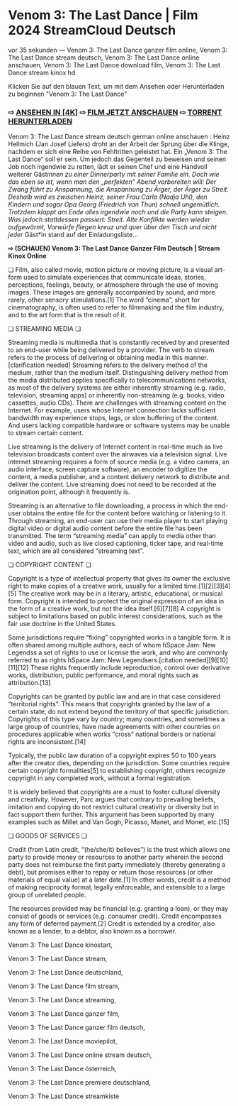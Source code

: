 # Venom 3: The Last Dance | Film 2024 StreamCloud Deutsch


vor 35 sekunden — Venom 3: The Last Dance ganzer film online, Venom 3: The Last Dance stream deutsch, Venom 3: The Last Dance online anschauen, Venom 3: The Last Dance download film, Venom 3: The Last Dance stream kinox hd

Klicken Sie auf den blauen Text, um mit dem Ansehen oder Herunterladen zu beginnen "Venom 3: The Last Dance"

### ⇨ [ANSEHEN IN [4K]](https://t.co/cX1Zoes3eA) ⇨ [FILM JETZT ANSCHAUEN](https://t.co/cX1Zoes3eA) ⇨ [TORRENT HERUNTERLADEN](https://t.co/cX1Zoes3eA)

Venom 3: The Last Dance stream deutsch german online anschauen : Heinz Hellmich (Jan Josef Liefers) droht an der Arbeit der Sprung über die Klinge, nachdem er sich eine Reihe von Fehltritten geleistet hat. Ein „Venom 3: The Last Dance“ soll er sein. Um jedoch das Gegenteil zu beweisen und seinen Job noch irgendwie zu retten, lädt er seinen Chef und eine Handvoll weiterer Gäst*innen zu einer Dinnerparty mit seiner Familie ein. Doch wie das eben so ist, wenn man den „perfekten“ Abend vorbereiten will: Der Zwang führt zu Anspannung, die Anspannung zu Ärger, der Ärger zu Streit. Deshalb wird es zwischen Heinz, seiner Frau Carla (Nadja Uhl), den Kindern und sogar Opa Georg (Friedrich von Thun) schnell ungemütlich. Trotzdem klappt am Ende alles irgendwie noch und die Party kann steigen. Was jedoch stattdessen passiert: Streit. Alte Konflikte werden wieder aufgewärmt, Vorwürfe fliegen kreuz und quer über den Tisch und nicht jede*r Gäst*in stand auf der Einladungsliste…

**⇨ (SCHAUEN) Venom 3: The Last Dance Ganzer Film Deutsch | Stream Kinox Online**

❏ Film, also called movie, motion picture or moving picture, is a visual art-form used to simulate experiences that communicate ideas, stories, perceptions, feelings, beauty, or atmosphere through the use of moving images. These images are generally accompanied by sound, and more rarely, other sensory stimulations.[1] The word “cinema”, short for cinematography, is often used to refer to filmmaking and the film industry, and to the art form that is the result of it.

❏ STREAMING MEDIA ❏

Streaming media is multimedia that is constantly received by and presented to an end-user while being delivered by a provider. The verb to stream refers to the process of delivering or obtaining media in this manner.[clarification needed] Streaming refers to the delivery method of the medium, rather than the medium itself. Distinguishing delivery method from the media distributed applies specifically to telecommunications networks, as most of the delivery systems are either inherently streaming (e.g. radio, television, streaming apps) or inherently non-streaming (e.g. books, video cassettes, audio CDs). There are challenges with streaming content on the Internet. For example, users whose Internet connection lacks sufficient bandwidth may experience stops, lags, or slow buffering of the content. And users lacking compatible hardware or software systems may be unable to stream certain content.

Live streaming is the delivery of Internet content in real-time much as live television broadcasts content over the airwaves via a television signal. Live internet streaming requires a form of source media (e.g. a video camera, an audio interface, screen capture software), an encoder to digitize the content, a media publisher, and a content delivery network to distribute and deliver the content. Live streaming does not need to be recorded at the origination point, although it frequently is.

Streaming is an alternative to file downloading, a process in which the end-user obtains the entire file for the content before watching or listening to it. Through streaming, an end-user can use their media player to start playing digital video or digital audio content before the entire file has been transmitted. The term “streaming media” can apply to media other than video and audio, such as live closed captioning, ticker tape, and real-time text, which are all considered “streaming text”.

❏ COPYRIGHT CONTENT ❏

Copyright is a type of intellectual property that gives its owner the exclusive right to make copies of a creative work, usually for a limited time.[1][2][3][4][5] The creative work may be in a literary, artistic, educational, or musical form. Copyright is intended to protect the original expression of an idea in the form of a creative work, but not the idea itself.[6][7][8] A copyright is subject to limitations based on public interest considerations, such as the fair use doctrine in the United States.

Some jurisdictions require “fixing” copyrighted works in a tangible form. It is often shared among multiple authors, each of whom hSpace Jam: New Legendss a set of rights to use or license the work, and who are commonly referred to as rights hSpace Jam: New Legendsers.[citation needed][9][10][11][12] These rights frequently include reproduction, control over derivative works, distribution, public performance, and moral rights such as attribution.[13]

Copyrights can be granted by public law and are in that case considered “territorial rights”. This means that copyrights granted by the law of a certain state, do not extend beyond the territory of that specific jurisdiction. Copyrights of this type vary by country; many countries, and sometimes a large group of countries, have made agreements with other countries on procedures applicable when works “cross” national borders or national rights are inconsistent.[14]

Typically, the public law duration of a copyright expires 50 to 100 years after the creator dies, depending on the jurisdiction. Some countries require certain copyright formalities[5] to establishing copyright, others recognize copyright in any completed work, without a formal registration.

It is widely believed that copyrights are a must to foster cultural diversity and creativity. However, Parc argues that contrary to prevailing beliefs, imitation and copying do not restrict cultural creativity or diversity but in fact support them further. This argument has been supported by many examples such as Millet and Van Gogh, Picasso, Manet, and Monet, etc.[15]

❏ GOODS OF SERVICES ❏

Credit (from Latin credit, “(he/she/it) believes”) is the trust which allows one party to provide money or resources to another party wherein the second party does not reimburse the first party immediately (thereby generating a debt), but promises either to repay or return those resources (or other materials of equal value) at a later date.[1] In other words, credit is a method of making reciprocity formal, legally enforceable, and extensible to a large group of unrelated people.

The resources provided may be financial (e.g. granting a loan), or they may consist of goods or services (e.g. consumer credit). Credit encompasses any form of deferred payment.[2] Credit is extended by a creditor, also known as a lender, to a debtor, also known as a borrower.

Venom 3: The Last Dance kinostart,

Venom 3: The Last Dance stream,

Venom 3: The Last Dance deutschland,

Venom 3: The Last Dance film stream,

Venom 3: The Last Dance streaming,

Venom 3: The Last Dance ganzer film,

Venom 3: The Last Dance ganzer film deutsch,

Venom 3: The Last Dance moviepilot,

Venom 3: The Last Dance online stream deutsch,

Venom 3: The Last Dance österreich,

Venom 3: The Last Dance premiere deutschland,

Venom 3: The Last Dance streamkiste

